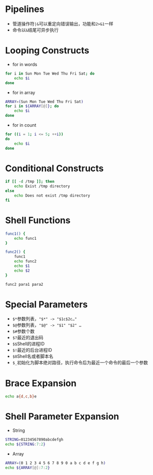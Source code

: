 # Pipelines
* 管道操作符`|&`可以重定向错误输出，功能和`2>&1`一样
* 命令以`&`结尾可异步执行

# Looping Constructs
* for in words
```sh
for i in Sun Mon Tue Wed Thu Fri Sat; do
    echo $i
done
```
* for in array
```sh
ARRAY=(Sun Mon Tue Wed Thu Fri Sat)
for i in ${ARRAY[@]}; do
    echo $i
done
```
* for in count
```sh
for ((i = 1; i <= 5; ++i))
do
    echo $i
done
```

# Conditional Constructs
```sh
if [[ -d /tmp ]]; then
    echo Exist /tmp directory
else
    echo Does not exist /tmp directory
fi
```

# Shell Functions
```sh
func1() {
    echo func1
}

func2() {
    func1
    echo func2
    echo $1
    echo $2
}

func2 para1 para2
```

# Special Parameters
* `$*`参数列表，`"$*" -> "$1c$2c…"`
* `$@`参数列表，`"$@" -> "$1" "$2" …`
* `$#`参数个数
* `$?`最近的退出码
* `$$`Shell的进程ID
* `$!`最近的后台进程ID
* `$0`Shell名或者脚本名
* `$_`初始化为脚本绝对路径，执行命令后为最近一个命令的最后一个参数

# Brace Expansion
```sh
echo a{d,c,b}e
```

# Shell Parameter Expansion
* String
```sh
STRING=01234567890abcdefgh
echo ${STRING:7:2}
```
* Array
```sh
ARRAY=(0 1 2 3 4 5 6 7 8 9 0 a b c d e f g h)
echo ${ARRAY[@]:7:2}
```
